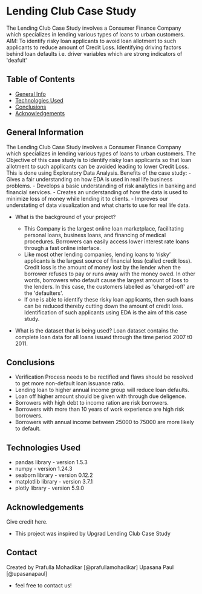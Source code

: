 # Lending Club Case Study
The Lending Club Case Study involves a Consumer Finance Company which specializes in lending various types of loans to urban customers.
AIM: To identify risky loan applicants to avoid loan allotment to such applicants to reduce amount of Credit Loss.
Identifying driving factors behind loan defaults i.e. driver variables which are strong indicators of 'deafult'


## Table of Contents
* [General Info](#general-information)
* [Technologies Used](#technologies-used)
* [Conclusions](#conclusions)
* [Acknowledgements](#acknowledgements)

<!-- You can include any other section that is pertinent to your problem -->

## General Information
The Lending Club Case Study involves a Consumer Finance Company which specializes in lending various types of loans to urban customers.
The Objective of this case study is to identify risky loan applicants so that loan allotment to such applicants can be avoided leading to lower Credit Loss. This is done using Exploratory Data Analysis.
Benefits of the case study:
    - Gives a fair understanding on how EDA is used in real life business problems.
    - Develops a basic understanding of risk analytics in banking and financial services.
    - Creates an understanding of how the data is used to minimize loss of money while lending it to clients.
    - Improves our understating of data visualization and what charts to use for real life data.

- What is the background of your project?
    - This Company is the largest online loan marketplace, facilitating personal loans, business loans, and financing of medical procedures. Borrowers can easily access lower interest rate loans through a fast online interface.
    - Like most other lending companies, lending loans to ‘risky’ applicants is the largest source of financial loss (called credit loss). Credit loss is the amount of money lost by the lender when the borrower refuses to pay or runs away with the money owed. In other words, borrowers who default cause the largest amount of loss to the lenders. In this case, the customers labelled as 'charged-off' are the 'defaulters'.
    - If one is able to identify these risky loan applicants, then such loans can be reduced thereby cutting down the amount of credit loss. Identification of such applicants using EDA is the aim of this case study.

- What is the dataset that is being used?
Loan dataset contains the complete loan data for all loans issued through the time period 2007 t0 2011.

<!-- You don't have to answer all the questions - just the ones relevant to your project. -->

## Conclusions
- Verification Process needs to be rectified and flaws should be resolved to get more non-default loan issuance ratio.
- Lending loan to higher annual income group will reduce loan defaults.
- Loan off higher amount should be given with through due deligence.
- Borrowers with high debt to income ration are risk borrowers.
- Borrowers with more than 10 years of work experience are high risk borrowers.
- Borrowers with annual income between 25000 to 75000 are more likely to default.

<!-- You don't have to answer all the questions - just the ones relevant to your project. -->


## Technologies Used
- pandas library - version 1.5.3
- numpy - version 1.24.3
- seaborn library - version 0.12.2
- matplotlib library - version 3.7.1
- plotly library - version 5.9.0

<!-- As the libraries versions keep on changing, it is recommended to mention the version of library used in this project -->

## Acknowledgements
Give credit here.
- This project was inspired by Upgrad Lending Club Case Study


## Contact
Created by 
Prafulla Mohadikar [@prafullamohadikar]
Upasana Paul [@upasanapaul] 
- feel free to contact us!


<!-- Optional -->
<!-- ## License -->
<!-- This project is open source and available under the [... License](). -->

<!-- You don't have to include all sections - just the one's relevant to your project -->